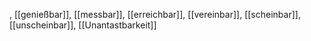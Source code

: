 , [[genießbar]], [[messbar]], [[erreichbar]], [[vereinbar]], [[scheinbar]], [[unscheinbar]], [[Unantastbarkeit]]
